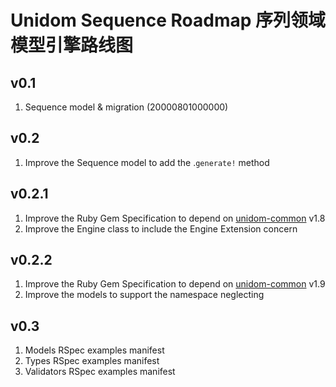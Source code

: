 # Unidom Sequence Roadmap 序列领域模型引擎路线图

## v0.1
1. Sequence model & migration (20000801000000)

## v0.2
1. Improve the Sequence model to add the .``generate!`` method

## v0.2.1
1. Improve the Ruby Gem Specification to depend on [unidom-common](https://github.com/topbitdu/unidom-common) v1.8
2. Improve the Engine class to include the Engine Extension concern

## v0.2.2
1. Improve the Ruby Gem Specification to depend on [unidom-common](https://github.com/topbitdu/unidom-common) v1.9
2. Improve the models to support the namespace neglecting

## v0.3
1. Models RSpec examples manifest
2. Types RSpec examples manifest
3. Validators RSpec examples manifest
